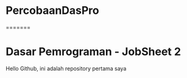 # PercobaanDasPro
=======
# Dasar Pemrograman - JobSheet 2

Hello Github, ini adalah repository pertama saya